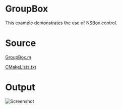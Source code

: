 # GroupBox

This example demonstrates the use of NSBox control.

# Source

[GroupBox.m](./GroupBox.m)

[CMakeLists.txt](./CMakeLists.txt)

# Output

![Screenshot](../../docs/Pictures/GroupBox.png)
